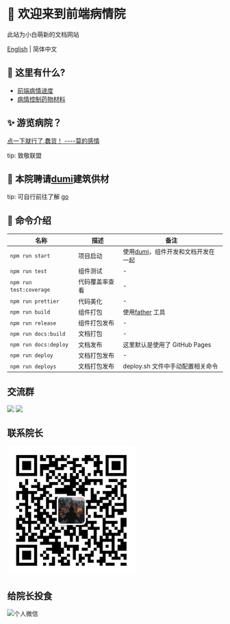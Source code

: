 # 🌟 欢迎来到前端病情院

此站为小白萌新的文档网站

[English](/) | 简体中文

## 🚀 这里有什么?

- [前端病情进度](/guide)
- [病情控制药物材料](components/)

## ✨ 游览病院？

[点一下就行了,蠢货！ ----莫的感情](http://liuyuanhua.site/my-markdown/)

tip: 致敬联盟

## 📒 本院聘请[dumi](https://d.umijs.org/zh-CN/guide)建筑供材

tip: 可自行前往了解 [go](https://d.umijs.org/zh-CN/guide)

## 🤖 命令介绍

| 名称                    | 描述           | 备注                                                                |
| ----------------------- | -------------- | ------------------------------------------------------------------- |
| `npm run start`         | 项目启动       | 使用[dumi](https://github.com/umijs/dumi)，组件开发和文档开发在一起 |
| `npm run test`          | 组件测试       | -                                                                   |
| `npm run test:coverage` | 代码覆盖率查看 | -                                                                   |
| `npm run prettier`      | 代码美化       | -                                                                   |
| `npm run build`         | 组件打包       | 使用[father](https://github.com/umijs/father) 工具                  |
| `npm run release`       | 组件打包发布   | -                                                                   |
| `npm run docs:build`    | 文档打包       | -                                                                   |
| `npm run docs:deploy`   | 文档发布       | 这里默认是使用了 GitHub Pages                                       |
| `npm run deploy`        | 文档打包发布   | -                                                                   |
| `npm run deploys`       | 文档打包发布   | deploy.sh 文件中手动配置相关命令                                    |

## 交流群

<div>
  <img data-type="dingtalk" src="https://gw.alipayobjects.com/zos/bmw-prod/ce3439e7-3bf9-4031-b823-6473439ec9e6/kxkiis4c_w1004_h1346.jpeg" width="300" />
  <img data-type="wechat" src="https://gw.alipayobjects.com/zos/bmw-prod/c18bc2a5-719a-48ca-b225-c79ef88bfb43/k7m10ymd_w1004_h1346.jpeg" width="300" />
</div>

## 联系院长

<div>
  <img
    data-type="wechat"
    title="个人微信"
    src="https://raw.githubusercontent.com/LiuYuanhuaG/my-markdown/408bae1293ed0bb71074937ba1695a613f2e2a11/public/img/my_wx.jpg"
    width="300"
  />
</div>

## 给院长投食

<div>
  <img
    data-type="wechat"
    title="个人微信"
    src="https://raw.iqiq.io/LiuYuanhuaG/my-markdown/5f657624af9914f2368a2056dff73934a9c01137/public/img/toushi.jpg"
    width="300"
  />
</div>
